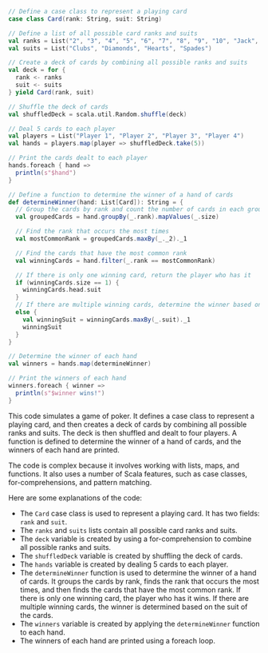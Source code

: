 ```scala
// Define a case class to represent a playing card
case class Card(rank: String, suit: String)

// Define a list of all possible card ranks and suits
val ranks = List("2", "3", "4", "5", "6", "7", "8", "9", "10", "Jack", "Queen", "King", "Ace")
val suits = List("Clubs", "Diamonds", "Hearts", "Spades")

// Create a deck of cards by combining all possible ranks and suits
val deck = for {
  rank <- ranks
  suit <- suits
} yield Card(rank, suit)

// Shuffle the deck of cards
val shuffledDeck = scala.util.Random.shuffle(deck)

// Deal 5 cards to each player
val players = List("Player 1", "Player 2", "Player 3", "Player 4")
val hands = players.map(player => shuffledDeck.take(5))

// Print the cards dealt to each player
hands.foreach { hand =>
  println(s"$hand")
}

// Define a function to determine the winner of a hand of cards
def determineWinner(hand: List[Card]): String = {
  // Group the cards by rank and count the number of cards in each group
  val groupedCards = hand.groupBy(_.rank).mapValues(_.size)

  // Find the rank that occurs the most times
  val mostCommonRank = groupedCards.maxBy(_._2)._1

  // Find the cards that have the most common rank
  val winningCards = hand.filter(_.rank == mostCommonRank)

  // If there is only one winning card, return the player who has it
  if (winningCards.size == 1) {
    winningCards.head.suit
  }
  // If there are multiple winning cards, determine the winner based on the suit of the cards
  else {
    val winningSuit = winningCards.maxBy(_.suit)._1
    winningSuit
  }
}

// Determine the winner of each hand
val winners = hands.map(determineWinner)

// Print the winners of each hand
winners.foreach { winner =>
  println(s"$winner wins!")
}
```

This code simulates a game of poker. It defines a case class to represent a playing card, and then creates a deck of cards by combining all possible ranks and suits. The deck is then shuffled and dealt to four players. A function is defined to determine the winner of a hand of cards, and the winners of each hand are printed.

The code is complex because it involves working with lists, maps, and functions. It also uses a number of Scala features, such as case classes, for-comprehensions, and pattern matching.

Here are some explanations of the code:

* The `Card` case class is used to represent a playing card. It has two fields: `rank` and `suit`.
* The `ranks` and `suits` lists contain all possible card ranks and suits.
* The `deck` variable is created by using a for-comprehension to combine all possible ranks and suits.
* The `shuffledDeck` variable is created by shuffling the deck of cards.
* The `hands` variable is created by dealing 5 cards to each player.
* The `determineWinner` function is used to determine the winner of a hand of cards. It groups the cards by rank, finds the rank that occurs the most times, and then finds the cards that have the most common rank. If there is only one winning card, the player who has it wins. If there are multiple winning cards, the winner is determined based on the suit of the cards.
* The `winners` variable is created by applying the `determineWinner` function to each hand.
* The winners of each hand are printed using a foreach loop.